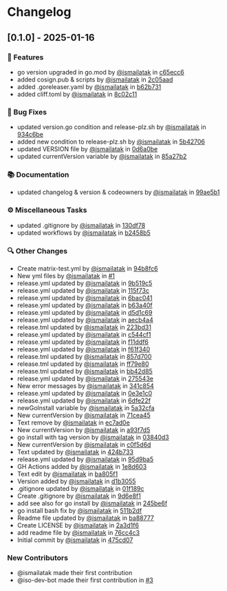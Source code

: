 # Changelog

## [0.1.0] - 2025-01-16

### 🚀 Features

- go version upgraded in go.mod by [@ismailatak](https://github.com/ismailatak) in [c65ecc6](https://github.com/ismailatak/navicat-premium-trial-reset-go/commit/c65ecc6ab4b3b1cb8c101be76f9fc73b1839909b)
- added cosign.pub & scripts by [@ismailatak](https://github.com/ismailatak) in [2c05aad](https://github.com/ismailatak/navicat-premium-trial-reset-go/commit/2c05aad1e463eb0f0a7cbd42d6732876b5afee1f)
- added .goreleaser.yaml by [@ismailatak](https://github.com/ismailatak) in [b62b731](https://github.com/ismailatak/navicat-premium-trial-reset-go/commit/b62b7318da87f4e539670adcb0c2b6adbced9934)
- added cliff.toml by [@ismailatak](https://github.com/ismailatak) in [8c02c11](https://github.com/ismailatak/navicat-premium-trial-reset-go/commit/8c02c11dc0e51bee53b7c8d3c6125f73048868d8)

### 🐛 Bug Fixes

- updated version.go condition and release-plz.sh by [@ismailatak](https://github.com/ismailatak) in [934c6be](https://github.com/ismailatak/navicat-premium-trial-reset-go/commit/934c6be7cb5218de50b1cf2acc0b15cd50a714b7)
- added new condition to release-plz.sh by [@ismailatak](https://github.com/ismailatak) in [5b42706](https://github.com/ismailatak/navicat-premium-trial-reset-go/commit/5b42706465d496880e4a65fcd1fd9aea92bfdb18)
- updated VERSION file by [@ismailatak](https://github.com/ismailatak) in [0d6a0be](https://github.com/ismailatak/navicat-premium-trial-reset-go/commit/0d6a0be3d632f5b5d23137fb9bf95100e7d40aa1)
- updated currentVersion variable by [@ismailatak](https://github.com/ismailatak) in [85a27b2](https://github.com/ismailatak/navicat-premium-trial-reset-go/commit/85a27b2b446d29ecdfa1d01049e3913dbd235edb)

### 📚 Documentation

- updated changelog & version & codeowners by [@ismailatak](https://github.com/ismailatak) in [99ae5b1](https://github.com/ismailatak/navicat-premium-trial-reset-go/commit/99ae5b148f252464489f6d853e1a204a60a07f4a)

### ⚙️ Miscellaneous Tasks

- updated .gitignore by [@ismailatak](https://github.com/ismailatak) in [130df78](https://github.com/ismailatak/navicat-premium-trial-reset-go/commit/130df783a59f423877e50c9a2ad14829c68ada1e)
- updated workflows by [@ismailatak](https://github.com/ismailatak) in [b2458b5](https://github.com/ismailatak/navicat-premium-trial-reset-go/commit/b2458b52a21d7c41e7f14505c275d3b45afab087)

### 🔍 Other Changes

- Create matrix-test.yml by [@ismailatak](https://github.com/ismailatak) in [94b8fc6](https://github.com/ismailatak/navicat-premium-trial-reset-go/commit/94b8fc6229091dab4b4dc7138b4275eb5bf6ec16)
- New yml files by [@ismailatak](https://github.com/ismailatak) in [#1](https://github.com/ismailatak/navicat-premium-trial-reset-go/pull/1)
- release.yml updated by [@ismailatak](https://github.com/ismailatak) in [9b519c5](https://github.com/ismailatak/navicat-premium-trial-reset-go/commit/9b519c549b1edb48d8ea6e3a338e16cbbf89c071)
- release.yml updated by [@ismailatak](https://github.com/ismailatak) in [115f73c](https://github.com/ismailatak/navicat-premium-trial-reset-go/commit/115f73cd6c3e10e1f7a294f89bf60ad391b79cd4)
- release.yml updated by [@ismailatak](https://github.com/ismailatak) in [6bac041](https://github.com/ismailatak/navicat-premium-trial-reset-go/commit/6bac041d7b35d7a23ce94b3d204352dadbe83585)
- release.yml updated by [@ismailatak](https://github.com/ismailatak) in [b63a40f](https://github.com/ismailatak/navicat-premium-trial-reset-go/commit/b63a40f54042f6393e3e6fa43873264f672abef9)
- release.yml updated by [@ismailatak](https://github.com/ismailatak) in [d5d1c69](https://github.com/ismailatak/navicat-premium-trial-reset-go/commit/d5d1c69d065c6390c68e2306f747521416756c31)
- release.yml updated by [@ismailatak](https://github.com/ismailatak) in [aecb4a4](https://github.com/ismailatak/navicat-premium-trial-reset-go/commit/aecb4a4627dcb6cdf70b71920b189be52a5bb8e2)
- release.tml updated by [@ismailatak](https://github.com/ismailatak) in [223bd31](https://github.com/ismailatak/navicat-premium-trial-reset-go/commit/223bd31b39799610a8a4f3bfa51ff85c28d76745)
- release.yml updated by [@ismailatak](https://github.com/ismailatak) in [c544cf1](https://github.com/ismailatak/navicat-premium-trial-reset-go/commit/c544cf1897aedc3b4b356f03ffbc0081806421a9)
- release.yml updated by [@ismailatak](https://github.com/ismailatak) in [f11ddf6](https://github.com/ismailatak/navicat-premium-trial-reset-go/commit/f11ddf680fb1ebe339b3134b3550237772b6c289)
- release.yml updated by [@ismailatak](https://github.com/ismailatak) in [f61f340](https://github.com/ismailatak/navicat-premium-trial-reset-go/commit/f61f340e397279b4fd6fb91316debab8f9cb32a3)
- release.tml updated by [@ismailatak](https://github.com/ismailatak) in [857d700](https://github.com/ismailatak/navicat-premium-trial-reset-go/commit/857d70040f12cccee5273135a6b5916dbdcd55b2)
- release.tml updated by [@ismailatak](https://github.com/ismailatak) in [ff79e80](https://github.com/ismailatak/navicat-premium-trial-reset-go/commit/ff79e80c9a43ca7e58a6cead86eb115c1bcb35b4)
- release.tml updated by [@ismailatak](https://github.com/ismailatak) in [bb42d85](https://github.com/ismailatak/navicat-premium-trial-reset-go/commit/bb42d857143c4049b8f54b251acd537d0afd1a92)
- release.yml updated by [@ismailatak](https://github.com/ismailatak) in [275543e](https://github.com/ismailatak/navicat-premium-trial-reset-go/commit/275543e7dffb3ecbe561a39a2c59d279249c07c4)
- New error messages by [@ismailatak](https://github.com/ismailatak) in [341c854](https://github.com/ismailatak/navicat-premium-trial-reset-go/commit/341c854d377444f13ddd51fe5908210cd0d6bdc3)
- release.yml updated by [@ismailatak](https://github.com/ismailatak) in [0e3e1c0](https://github.com/ismailatak/navicat-premium-trial-reset-go/commit/0e3e1c0c422bb21df17f529df37fcb2ed03534ba)
- release.yml updated by [@ismailatak](https://github.com/ismailatak) in [6dfe22f](https://github.com/ismailatak/navicat-premium-trial-reset-go/commit/6dfe22f2f4a40bebd7cc91dc677a4a2a3019f0b0)
- newGoInstall variable by [@ismailatak](https://github.com/ismailatak) in [5a32cfa](https://github.com/ismailatak/navicat-premium-trial-reset-go/commit/5a32cfa918e88b6d50ae8e3017846ea417ed26dd)
- New currentVersion by [@ismailatak](https://github.com/ismailatak) in [71cea45](https://github.com/ismailatak/navicat-premium-trial-reset-go/commit/71cea45b423f673a03e23cffdee77225717ba2bb)
- Text remove by [@ismailatak](https://github.com/ismailatak) in [ec7ad0e](https://github.com/ismailatak/navicat-premium-trial-reset-go/commit/ec7ad0ea6265139f98b0b77158c6f9966edda43d)
- New currentVersion by [@ismailatak](https://github.com/ismailatak) in [a93f7d5](https://github.com/ismailatak/navicat-premium-trial-reset-go/commit/a93f7d5a6b1b9bff4622bcf4484ae775f27f4dde)
- go install with tag version by [@ismailatak](https://github.com/ismailatak) in [03840d3](https://github.com/ismailatak/navicat-premium-trial-reset-go/commit/03840d323af5616ba1d00aa9563b38413ccc1977)
- New currentVersion by [@ismailatak](https://github.com/ismailatak) in [c0f5d6d](https://github.com/ismailatak/navicat-premium-trial-reset-go/commit/c0f5d6da967197a95b984ca99973dcfb2be60b44)
- Text updated by [@ismailatak](https://github.com/ismailatak) in [424b733](https://github.com/ismailatak/navicat-premium-trial-reset-go/commit/424b733cbdee79b6a5890ebb4170dfd4fa1ccfc4)
- release.yml updated by [@ismailatak](https://github.com/ismailatak) in [95d9ba5](https://github.com/ismailatak/navicat-premium-trial-reset-go/commit/95d9ba5396116a53a36646dd8ecc2c58b3adce76)
- GH Actions added by [@ismailatak](https://github.com/ismailatak) in [1e8d603](https://github.com/ismailatak/navicat-premium-trial-reset-go/commit/1e8d603c9e9706263ecd2f6d3ff13dc92fc605f1)
- Text edit by [@ismailatak](https://github.com/ismailatak) in [ba805f1](https://github.com/ismailatak/navicat-premium-trial-reset-go/commit/ba805f17a167f041b6f5e6dc4e0f2baf3dd6db28)
- Version added by [@ismailatak](https://github.com/ismailatak) in [d1b3055](https://github.com/ismailatak/navicat-premium-trial-reset-go/commit/d1b3055f51754a2d0dd3cecaf13e057c4339029f)
- .gitignore updated by [@ismailatak](https://github.com/ismailatak) in [01f189c](https://github.com/ismailatak/navicat-premium-trial-reset-go/commit/01f189c1de5ee357c9efaef4411cb265cf94e921)
- Create .gitignore by [@ismailatak](https://github.com/ismailatak) in [9d6e8f1](https://github.com/ismailatak/navicat-premium-trial-reset-go/commit/9d6e8f1bf62d8728c3f93f5b70a800183902ccbf)
- add see also for go install by [@ismailatak](https://github.com/ismailatak) in [245be6f](https://github.com/ismailatak/navicat-premium-trial-reset-go/commit/245be6f320a530f56e4f8292cdec643e925c9ce4)
- go install bash fix by [@ismailatak](https://github.com/ismailatak) in [511b2df](https://github.com/ismailatak/navicat-premium-trial-reset-go/commit/511b2df9030030a56e3c7b81c53146482ee155cf)
- Readme file updated by [@ismailatak](https://github.com/ismailatak) in [ba88777](https://github.com/ismailatak/navicat-premium-trial-reset-go/commit/ba8877772416cc9caa654448841d0b10046268f5)
- Create LICENSE by [@ismailatak](https://github.com/ismailatak) in [2a3d1f6](https://github.com/ismailatak/navicat-premium-trial-reset-go/commit/2a3d1f6f7f9cb38ec061a33ae8ad9468d5cd959e)
- add readme file by [@ismailatak](https://github.com/ismailatak) in [76cc4c3](https://github.com/ismailatak/navicat-premium-trial-reset-go/commit/76cc4c36dbb863a96ae18d900cb8bc52c5f09252)
- Initial commit by [@ismailatak](https://github.com/ismailatak) in [475cd07](https://github.com/ismailatak/navicat-premium-trial-reset-go/commit/475cd07c86e7602a6d91c4bc73dc907e6dd70d1c)

### New Contributors

- @ismailatak made their first contribution
- @iso-dev-bot made their first contribution in [#3](https://github.com/ismailatak/navicat-premium-trial-reset-go/pull/3)
<!-- generated by git-cliff -->
